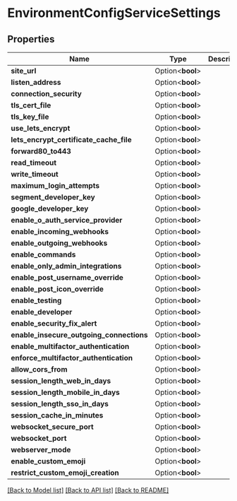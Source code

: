 # EnvironmentConfigServiceSettings

## Properties

Name | Type | Description | Notes
------------ | ------------- | ------------- | -------------
**site_url** | Option<**bool**> |  | [optional]
**listen_address** | Option<**bool**> |  | [optional]
**connection_security** | Option<**bool**> |  | [optional]
**tls_cert_file** | Option<**bool**> |  | [optional]
**tls_key_file** | Option<**bool**> |  | [optional]
**use_lets_encrypt** | Option<**bool**> |  | [optional]
**lets_encrypt_certificate_cache_file** | Option<**bool**> |  | [optional]
**forward80_to443** | Option<**bool**> |  | [optional]
**read_timeout** | Option<**bool**> |  | [optional]
**write_timeout** | Option<**bool**> |  | [optional]
**maximum_login_attempts** | Option<**bool**> |  | [optional]
**segment_developer_key** | Option<**bool**> |  | [optional]
**google_developer_key** | Option<**bool**> |  | [optional]
**enable_o_auth_service_provider** | Option<**bool**> |  | [optional]
**enable_incoming_webhooks** | Option<**bool**> |  | [optional]
**enable_outgoing_webhooks** | Option<**bool**> |  | [optional]
**enable_commands** | Option<**bool**> |  | [optional]
**enable_only_admin_integrations** | Option<**bool**> |  | [optional]
**enable_post_username_override** | Option<**bool**> |  | [optional]
**enable_post_icon_override** | Option<**bool**> |  | [optional]
**enable_testing** | Option<**bool**> |  | [optional]
**enable_developer** | Option<**bool**> |  | [optional]
**enable_security_fix_alert** | Option<**bool**> |  | [optional]
**enable_insecure_outgoing_connections** | Option<**bool**> |  | [optional]
**enable_multifactor_authentication** | Option<**bool**> |  | [optional]
**enforce_multifactor_authentication** | Option<**bool**> |  | [optional]
**allow_cors_from** | Option<**bool**> |  | [optional]
**session_length_web_in_days** | Option<**bool**> |  | [optional]
**session_length_mobile_in_days** | Option<**bool**> |  | [optional]
**session_length_sso_in_days** | Option<**bool**> |  | [optional]
**session_cache_in_minutes** | Option<**bool**> |  | [optional]
**websocket_secure_port** | Option<**bool**> |  | [optional]
**websocket_port** | Option<**bool**> |  | [optional]
**webserver_mode** | Option<**bool**> |  | [optional]
**enable_custom_emoji** | Option<**bool**> |  | [optional]
**restrict_custom_emoji_creation** | Option<**bool**> |  | [optional]

[[Back to Model list]](../README.md#documentation-for-models) [[Back to API list]](../README.md#documentation-for-api-endpoints) [[Back to README]](../README.md)


